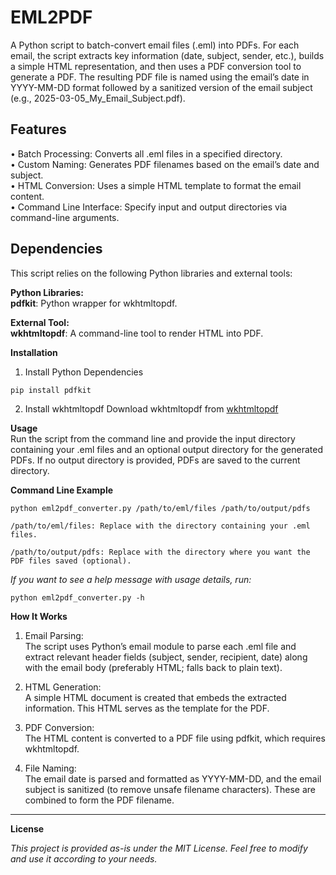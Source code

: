 # EML2PDF
A Python script to batch-convert email files (.eml) into PDFs. For each email, the script extracts key information (date, subject, sender, etc.), builds a simple HTML representation, and then uses a PDF conversion tool to generate a PDF. The resulting PDF file is named using the email’s date in YYYY-MM-DD format followed by a sanitized version of the email subject (e.g., 2025-03-05_My_Email_Subject.pdf).   

## Features   
•	Batch Processing: Converts all .eml files in a specified directory.   
•	Custom Naming: Generates PDF filenames based on the email’s date and subject.   
•	HTML Conversion: Uses a simple HTML template to format the email content.   
•	Command Line Interface: Specify input and output directories via command-line arguments.   

## Dependencies   
This script relies on the following Python libraries and external tools:   

**Python Libraries:**   
**pdfkit**: Python wrapper for wkhtmltopdf.   

**External Tool:**   
**wkhtmltopdf**: A command-line tool to render HTML into PDF.

**Installation**   
1.	Install Python Dependencies   

```
pip install pdfkit   
```
   
2.	Install wkhtmltopdf
Download wkhtmltopdf from [wkhtmltopdf](https://wkhtmltopdf.org/downloads.html)

**Usage**   
Run the script from the command line and provide the input directory containing your .eml files and an optional output directory for the generated PDFs. 
If no output directory is provided, PDFs are saved to the current directory.

**Command Line Example**

```
python eml2pdf_converter.py /path/to/eml/files /path/to/output/pdfs
```
   
```
/path/to/eml/files: Replace with the directory containing your .eml files.

/path/to/output/pdfs: Replace with the directory where you want the PDF files saved (optional).   
```

*If you want to see a help message with usage details, run:*   

```
python eml2pdf_converter.py -h
```   

**How It Works**   
  1.	Email Parsing:   
The script uses Python’s email module to parse each .eml file and extract relevant header fields (subject, sender, recipient, date) along with the email body (preferably HTML; falls back to plain text).   

  2.	HTML Generation:   
A simple HTML document is created that embeds the extracted information. This HTML serves as the template for the PDF.   
	
  3.	PDF Conversion:   
The HTML content is converted to a PDF file using pdfkit, which requires wkhtmltopdf.   
	
  4.	File Naming:   
The email date is parsed and formatted as YYYY-MM-DD, and the email subject is sanitized (to remove unsafe filename characters). These are combined to form the PDF filename.   


---   
**License**

*This project is provided as-is under the MIT License. Feel free to modify and use it according to your needs.*
